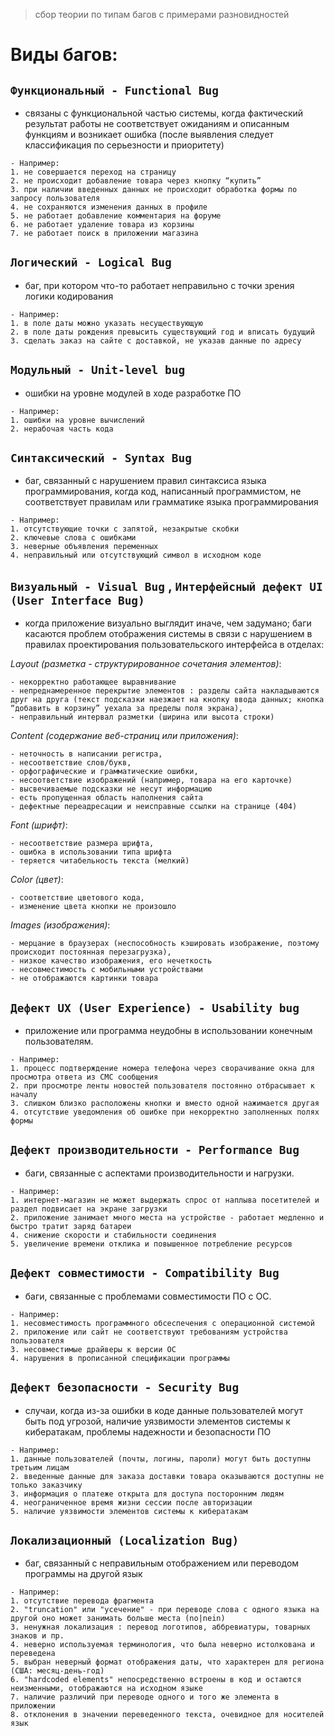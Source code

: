 > сбор теории по типам багов с примерами разновидностей

# Виды багов:

## `Функциональный - Functional Bug`

- связаны с функциональной частью системы, когда фактический результат работы не соответствует ожиданиям и описанным функциям и возникает ошибка (после выявления следует классификация по серьезности и приоритету)

```
- Например:
1. не совершается переход на страницу
2. не происходит добавление товара через кнопку “купить”
3. при наличии введенных данных не происходит обработка формы по запросу пользователя
4. не сохраняются изменения данных в профиле
5. не работает добавление комментария на форуме
6. не работает удаление товара из корзины
7. не работает поиск в приложении магазина
```

## `Логический - Logical Bug`

- баг, при котором что-то работает неправильно с точки зрения логики кодирования

```
- Например:
1. в поле даты можно указать несуществующую
2. в поле даты рождения превысить существующий год и вписать будущий
3. сделать заказ на сайте с доставкой, не указав данные по адресу
```

## `Модульный - Unit-level bug`

- ошибки на уровне модулей в ходе разработке ПО

```
- Например:
1. ошибки на уровне вычислений
2. нерабочая часть кода
```

## `Синтаксический - Syntax Bug`

- баг, связанный с нарушением правил синтаксиса языка программирования, когда код, написанный программистом, не соответствует правилам или грамматике языка программирования

```
- Например:
1. отсутствующие точки с запятой, незакрытые скобки
2. ключевые слова с ошибками
3. неверные объявления переменных
4. неправильный или отсутствующий символ в исходном коде
```

## `Визуальный - Visual Bug` , `Интерфейсный дефект UI (User Interface Bug)` 

- когда приложение визуально выглядит иначе, чем задумано; баги касаются проблем отображения системы в связи с нарушением в правилах проектирования пользовательского интерфейса в отделах:

*Layout (разметка - структурированное сочетания элементов)*: 
```
- некорректно работающее выравнивание  
- непреднамеренное перекрытие элементов : разделы сайта накладываются друг на друга (текст подсказки наезжает на кнопку ввода данных; кнопка “добавить в корзину” уехала за пределы поля экрана), 
- неправильный интервал разметки (ширина или высота строки)
```
*Content (содержание веб-страниц или приложения)*: 
``` 
- неточность в написании регистра, 
- несоответствие слов/букв, 
- орфографические и грамматические ошибки, 
- несоответствие изображений (например, товара на его карточке)
- высвечиваемые подсказки не несут информацию
- есть пропущенная область наполнения сайта
- дефектные переадресации и неисправные ссылки на странице (404)
```
*Font (шрифт)*: 
``` 
- несоответствие размера шрифта, 
- ошибка в использовании типа шрифта
- теряется читабельность текста (мелкий)
```
*Color (цвет)*: 
```
- соответствие цветового кода, 
- изменение цвета кнопки не произошло
```
*Images (изображения)*: 
```
- мерцание в браузерах (неспособность кэшировать изображение, поэтому происходит постоянная перезагрузка), 
- низкое качество изображения, его нечеткость
- несовместимость с мобильными устройствами
- не отображаются картинки товара
```

## `Дефект UX (User Experience) - Usability bug`

- приложение или программа неудобны в использовании конечным пользователям.

```
- Например:
1. процесс подтверждение номера телефона через сворачивание окна для просмотра ответа из СМС сообщения
2. при просмотре ленты новостей пользователя постоянно отбрасывает к началу
3. слишком близко расположены кнопки и вместо одной нажимается другая
4. отсутствие уведомления об ошибке при некорректно заполненных полях формы
```

## `Дефект производительности - Performance Bug`

- баги, связанные с аспектами производительности и нагрузки.

```
- Например:
1. интернет-магазин не может выдержать спрос от наплыва посетителей и раздел подвисает на экране загрузки
2. приложение занимает много места на устройстве - работает медленно и быстро тратит заряд батареи
4. снижение скорости и стабильности соединения
5. увеличение времени отклика и повышенное потребление ресурсов
```

## `Дефект совместимости - Compatibility Bug`

- баги, связанные c проблемами совместимости ПО с ОС.

```
- Например:
1. несовместимость программного обсеспечения с операционной системой
2. приложение или сайт не соответствуют требованиям устройства пользователя
3. несовместимые драйверы к версии ОС
4. нарушения в прописанной спецификации программы
```

## `Дефект безопасности - Security Bug`

- случаи, когда из-за ошибки в коде данные пользователей могут быть под угрозой, наличие уязвимости элементов системы к кибератакам, проблемы надежности и безопасности ПО

```
- Например:
1. данные пользователей (почты, логины, пароли) могут быть доступны третьим лицам
2. введенные данные для заказа доставки товара оказываются доступны не только заказчику
3. информация о платеже открыта для доступа посторонним людям
4. неограниченное время жизни сессии после авторизации
5. наличие уязвимости элементов системы к кибератакам
```

## `Локализационный (Localization Bug)`

- баг, связанный с неправильным отображением или переводом программы на другой язык

```
- Например:
1. отсутствие перевода фрагмента
2. "truncation" или "усечение" - при переводе слова с одного языка на другой оно может занимать больше места (no|nein)
3. ненужная локализация : перевод логотипов, аббревиатуры, товарных знаков и пр.
4. неверно используемая терминология, что была неверно истолкована и переведена
5. выбран неверный формат отображения даты, что характерен для региона (США: месяц-день-год)
6. "hardcoded elements" непосредственно встроены в код и остаются неизменными, отображаются на исходном языке
7. наличие различий при переводе одного и того же элемента в приложении
8. отклонения в значении переведенного текста, очевидное для носителей язык
```
